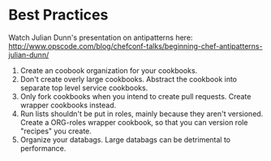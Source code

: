 # Best Practices
Watch Julian Dunn's presentation on antipatterns here: http://www.opscode.com/blog/chefconf-talks/beginning-chef-antipatterns-julian-dunn/

1. Create an coobook organization for your cookbooks.
2. Don't create overly large cookbooks. Abstract the cookbook into separate top level service cookbooks.
3. Only fork cookbooks when you intend to create pull requests. Create wrapper cookbooks instead.
4. Run lists shouldn't be put in roles, mainly because they aren't versioned. Create a ORG-roles wrapper
cookbook, so that you can version role "recipes" you create.
5. Organize your databags. Large databags can be detrimental to performance.
